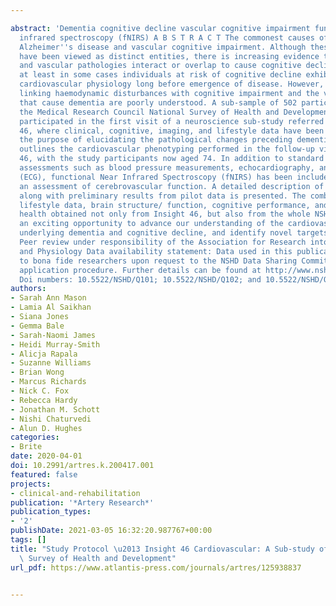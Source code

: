 ---
abstract: 'Dementia cognitive decline vascular cognitive impairment functional near
  infrared spectroscopy (fNIRS) A B S T R A C T The commonest causes of dementia are
  Alzheimer''s disease and vascular cognitive impairment. Although these conditions
  have been viewed as distinct entities, there is increasing evidence that neurodegenerative
  and vascular pathologies interact or overlap to cause cognitive decline, and that
  at least in some cases individuals at risk of cognitive decline exhibit abnormal
  cardiovascular physiology long before emergence of disease. However, the mechanisms
  linking haemodynamic disturbances with cognitive impairment and the various pathologies
  that cause dementia are poorly understood. A sub-sample of 502 participants from
  the Medical Research Council National Survey of Health and Development (NSHD) have
  participated in the first visit of a neuroscience sub-study referred to as Insight
  46, where clinical, cognitive, imaging, and lifestyle data have been collected for
  the purpose of elucidating the pathological changes preceding dementia. This paper
  outlines the cardiovascular phenotyping performed in the follow-up visit of Insight
  46, with the study participants now aged 74. In addition to standard cardiovascular
  assessments such as blood pressure measurements, echocardiography, and electrocardiography
  (ECG), functional Near Infrared Spectroscopy (fNIRS) has been included to provide
  an assessment of cerebrovascular function. A detailed description of the fNIRS protocol
  along with preliminary results from pilot data is presented. The combination of
  lifestyle data, brain structure/ function, cognitive performance, and cardiovascular
  health obtained not only from Insight 46, but also from the whole NSHD provides
  an exciting opportunity to advance our understanding of the cardiovascular mechanisms
  underlying dementia and cognitive decline, and identify novel targets for intervention.
  Peer review under responsibility of the Association for Research into Arterial Structure
  and Physiology Data availability statement: Data used in this publication are available
  to bona fide researchers upon request to the NSHD Data Sharing Committee via a standard
  application procedure. Further details can be found at http://www.nshd.mrc.ac.uk/data.
  Doi numbers: 10.5522/NSHD/Q101; 10.5522/NSHD/Q102; and 10.5522/NSHD/Q103.'
authors:
- Sarah Ann Mason
- Lamia Al Saikhan
- Siana Jones
- Gemma Bale
- Sarah-Naomi James
- Heidi Murray-Smith
- Alicja Rapala
- Suzanne Williams
- Brian Wong
- Marcus Richards
- Nick C. Fox
- Rebecca Hardy
- Jonathan M. Schott
- Nishi Chaturvedi
- Alun D. Hughes
categories:
- Brite
date: 2020-04-01
doi: 10.2991/artres.k.200417.001
featured: false
projects:
- clinical-and-rehabilitation
publication: '*Artery Research*'
publication_types:
- '2'
publishDate: 2021-03-05 16:32:20.987767+00:00
tags: []
title: "Study Protocol \u2013 Insight 46 Cardiovascular: A Sub-study of the MRC National\
  \ Survey of Health and Development"
url_pdf: https://www.atlantis-press.com/journals/artres/125938837

---
